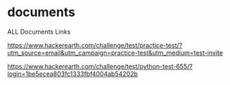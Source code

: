 # documents

ALL Documents
Links

https://www.hackerearth.com/challenge/test/practice-test/?utm_source=email&utm_campaign=practice-test&utm_medium=test-invite




https://www.hackerearth.com/challenge/test/python-test-655/?login=1be5ecea803fc1333fbf4004ab54202b
